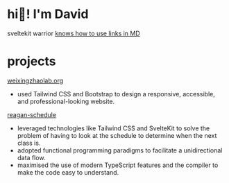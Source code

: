 # hi👋! I'm David

sveltekit warrior [knows how to use links in MD](https://play.tailwindcss.com/naZfWE9Kv3)

# projects

[weixingzhaolab.org](https://weixingzhaolab.org/)
- used Tailwind CSS and Bootstrap to design a responsive, accessible, and professional-looking website.

[reagan-schedule](https://reagan-schedule.github.io)
- leveraged technologies like Tailwind CSS and SvelteKit to solve the problem of having to look at the schedule to determine when the next class is.
- adopted functional programming paradigms to facilitate a unidirectional data flow.
- maximised the use of modern TypeScript features and the compiler to make the code easy to understand.
